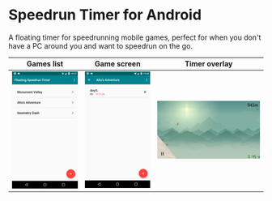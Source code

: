 # Speedrun Timer for Android #

A floating timer for speedrunning mobile games, perfect for when you don't have a PC around you and want to speedrun on the go.

Games list | Game screen | Timer overlay
---|---|---
![Screenshot 1](/img/screenshot1.png) | ![Screenshot 2](/img/screenshot2.png) | ![Screenshot 3](/img/screenshot3.png "Timer at the bottom-right")
